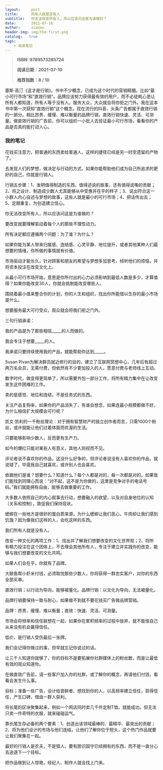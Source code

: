 ```yaml
---
layout:     post
title:      所有人就是没有人
subtitle:   你无法改变所有人，所以应该问这是为谁做的？
date:       2021-07-16
author:     xiaoao
header-img: img/the-first.png
catalog:   true
tags:
    - 阅读笔记
---
```


   > **ISBN: 9789573285724**
   > 
   > **阅读日期：2021-07-10** 
   > 
   > **推荐指数：8 / 10**
  
  塞斯·高汀《这才是行销》。书中不少概念，已成为这个时代的营销精髓。比如“最小可行市场”和”直效行销“。品牌应该努力获得最有效的用户，而不必徒耗心思让所有人都知道，所有人等于没有人。服务大众，大众就会将你拒之门外。我在这本书中第一次获知“直效行销”这个概念。现在流行的抖音、头条广告都属于直效行销的一部分。相比昂贵、缓慢、难以衡量的品牌行销，直效行销快速、灵活、可测量。做直效行销的广告前，你可以组织一小批人去验证最小可行市场，看看你的产品是否真的能打动人心。
  
### 我的笔记

花钱买注意力，把普通的东西卖给普通人，这样的捷径已经是另一时空遗留的产物了。

去发现人们的梦想，做决定与行动的方式，如果你能帮助他们成为自己所追求的更好的自己，你就是行销人。

行销五步骤：1、发明值得制造的东西，值得述说的故事，还有值得说嘴的贡献；2、将之设计、制造成少数人尤其能够从中受惠并在乎的样子；3、说出符合这一小群人内心自述与梦想的故事，这些人就是最小的可行市场；4、把话传出去；5、定期重复，为创造建立信心。

你无法改变所有人，所以应该问这是为谁做的？

要改变就要理解驱动着每个人的那些不理性动力。

所有决定都应遵循两个问题：为了谁？为什么？

如果你能为某人带来归属感、连结感、心灵平静、地位提升，或者其他某种人们最想要的情绪，你所做的事情就有价值。

市场驱动才能长久，针对顾客和朋友的希望与梦想多加思考，倾听他们的烦恼，并将资本投注在改变文化上。

从最小可行市场开始，意思是你所付出的心力必须影响到最低人数是多少，才算值得？如果你能改变30人，你就会挑剔能改变哪些人。

围绕着最小值来整合你的计划，你的人生和组织，找出你所能借以生存的最小市场是什么。

想要服务最大可行受众，观众就会将我们拒之门外。

三句行销承诺：

我的产品是为了那些相信_____的人而做的。

我会专注于想要_____的人。

我承诺只要持续使用我的产品，就能帮助你达到_____。

Susan Pivan为解决群员就近修行的目的，建立了互联网冥想中心，几年后有超过两万名会员，无需付费，但依然有不少更加投入的人，愿意付费与老师线上互动。

数字时代，做变得更简单了，所以需要外包一部分工作，将所有精力集中在让改变发生这件困难的工作。

卖的是感觉、地位和连结，不是任务式的东西。

关注产品复购率，如果你的产品消失了，有谁会想念，如果连最小规模都做不好，为什么相信扩大规模会可行呢？

凯文·凯利的一千粉丝理论：对于拥有智慧财产的独立创作者而言，只需1000个粉丝，或许就能让他们过着体面而优渥的生活。

只要能够影响少数人，反而更有生产力。

如今的爆红只能对某些人有意义，其他人则视而不见。

评论者说不喜欢你的作品，这没什么好争的，但评论者说没有人喜欢你的作品，就说错了，毕竟我自己就喜欢，或许别人也会喜欢。

依据他们是谁？想要什么？知道什么？每个人都是对的，每一次都是对的。如果我们能找到同理心而说：“对不起，这不是为你做的，这里是竞争对手的电话号码。”我们就能拥有自由，能够去做重要的工作。

大多数人依照自己的内心叙事去行动，想要融入的欲望，以及对自身地位的认知（关系和控制），敦促我们保持现状。

蟋蟀在一些地方是很好的蛋白质来源，为什么蟋蟀让我们恶心，牛肉却让我们感到饥饿？因为像我们这样的人，会吃这样的东西。

我们所有人就是没有人。

改变一种文化的两项工作：1、找出并了解我们想要改变的文化世界观；2、将所有精力投注在这个团体上，不去理会其他所有人，专注于建立并实践你的改变，能够与我们想要改变的文化共鸣。

如果人们会在乎，你就有了品牌。

大鲸鱼帮小虾米付钱，必须取悦那些少数人，你将获得一群忠实客户，对你的东西全部买单。

直效行销；以行动为导向，能够被量化。品牌行销：以文化为导向，无法被量化。

品牌行销要保持一致与耐心，如果做不到就不要花钱买广告做品牌营销。

品牌：昂贵、缓慢、难以衡量；直效：快速、灵活、可测量。

市场会将频率和信任联想在一起，如果你在累积频率的过程中放弃，就不能怪自己从来没有机会赢得信任。

低价，是行销人受伤最后一张牌。

我们会记得你做过的事，但早就忘记你说过的话。

让三千人知道你就够了，你的目标不是要拓展你社群媒体上的粉丝数，而是让最低有效的观众知道你。

在做直效广告前，请一些客户加入你的社群，或了解你的概念，再请他们付钱，看看会发生什么事。

目标；准备一些广告，设计给尝鲜者、想找到你的人，以高频率建立信任，获得信任，产生口碑，借由一群人获利。

将长尾的区块聚集起来，例如一个网店同时卖几千件定制T恤，就能成功。但无法只卖一件奇特的衣服，就来碰碰运气。

靠长尾生存必备的两个要素：1、创造出该领域最棒的、最精华、最突出的贡献；2、将为他们设计的市场与他们连结，让他们了解你位于短头，这个热门作品就要让我们聚集在一起。

最好的行销人是农夫，不是猎人，要有胆识固守已经拥有的东西，而不是一直分心去追逐下一个目标。

把作品做到让人惊艳，经纪人、制作人就会找上门来。
